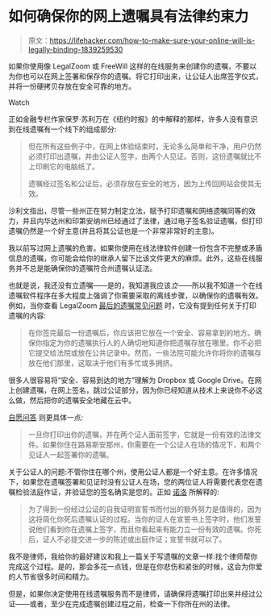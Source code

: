 # 如何确保你的网上遗嘱具有法律约束力

> 原文：<https://lifehacker.com/how-to-make-sure-your-online-will-is-legally-binding-1839259530>

如果你使用像 LegalZoom 或 FreeWill 这样的在线服务来创建你的遗嘱，不要以为你也可以在网上签署和保存你的遗嘱。将它打印出来，让公证人出席签字仪式，并将一份硬拷贝存放在安全可靠的地方。

Watch

正如金融专栏作家保罗·苏利万在《纽约时报》的中解释的那样，许多人没有意识到在线遗嘱有一个线下的组成部分:

> 但在所有这些例子中，在网上体验结束时，无论多么简单和干净，用户仍然必须打印出遗嘱，并由公证人签字，由两个人见证。否则，这份遗嘱就比不上印刷它的电脑纸了。
> 
> 遗嘱经过签名和公证后，必须存放在安全的地方，因为上传回网站会使其无效。

沙利文指出，尽管一些州正在努力制定立法，赋予打印遗嘱和网络遗嘱同等的效力，并且内华达州和印第安纳州已经通过了法律，通过电子签名验证遗嘱，但打印遗嘱仍然是一个好主意(并且将其公证也是一个非常非常好的主意)。

我以前写过网上遗嘱的危害。如果你使用在线法律软件创建一份包含不完整或矛盾信息的遗嘱，你可能会给你的继承人留下比该文件更大的麻烦。此外，这些在线服务并不总是能确保你的遗嘱符合州遗嘱认证法。

也就是说，我还没有立遗嘱——是的，我知道我应该*立*——所以我不知道一个在线遗嘱软件程序在多大程度上强调了你需要采取的离线步骤，以确保你的遗嘱有效。例如，当你查看 LegalZoom [最后的遗嘱常见问题](https://www.legalzoom.com/knowledge/last-will/faq) 时，它没有提到任何关于打印遗嘱的内容:

> 在你签完最后一份遗嘱后，你应该把它放在一个安全、容易拿到的地方。确保你指定为你的遗嘱执行人的人确切地知道你把遗嘱存放在哪里。你不必把它提交给法院或放在公共记录中。然而，一些法院可能允许你将你的遗嘱存放在他们那里，这取决于他们有多忙或多拥挤。

很多人很容易将“安全、容易到达的地方”理解为 Dropbox 或 Google Drive。在网上创建遗嘱，在网上签名，跳过公证部分，因为你已经知道从技术上来说你不必这么做，然后把你的遗嘱安全地藏在云中。

[自愿问答](https://www.freewill.com/faq#how-to-create) 则更具体一点:

> 一旦你打印出你的遗嘱，并在两个证人面前签字，它就是一份有效的法律文件。如果你住在路易斯安那州，你需要在一个公证人在场的情况下，和两个见证人一起签署你的遗嘱。

关于公证人的问题:不管你住在哪个州，使用公证人都是一个好主意。在许多情况下，如果您在遗嘱签署和见证时没有公证人在场，您的两位证人将需要代表您在遗嘱检验法庭作证，并验证您的签名确实是您的。正如 [诺洛](https://www.nolo.com/legal-encyclopedia/how-sign-your-will-the-will-signing-ceremony.html) 所解释的:

> 为了得到一份经过公证的自我证明宣誓书而付出的额外努力是值得的，因为这将简化你死后遗嘱认证的过程。当你的证人在宣誓书上签字时，他们发誓说他们看到你在遗嘱上签字，而且你看起来有能力立一份有效的遗嘱。你死后，证人不必提交进一步的陈述或出庭作证；宣誓书就可以了。

我不是律师，我给你的最好建议和我上一篇关于写遗嘱的文章一样:找个律师帮你完成这个过程。是的，那会多花一点钱，但是在你悲伤和紧张的时候，这会为你爱的人节省很多时间和精力。

但是，如果你决定使用在线遗嘱服务而不是律师，请确保将遗嘱打印出来并经过公证——或者，至少在完成遗嘱创建过程之前，检查一下你所在州的法律。